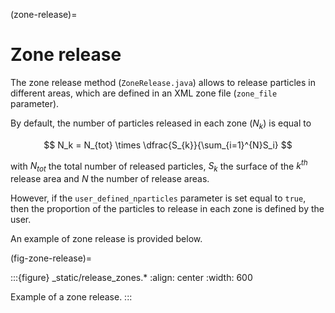 (zone-release)=

# Zone release

The zone release method (`ZoneRelease.java`) allows to release particles in different areas, which are defined in an XML zone file (`zone_file` parameter).

By default, the number of particles released in each zone ($N_k$) is equal to

$$
N_k = N_{tot} \times \dfrac{S_{k}}{\sum_{i=1}^{N}S_i}
$$

with $N_{tot}$ the total number of released particles, $S_k$ the surface of the $k^{th}$ release area and $N$ the number of release areas.

However, if the `user_defined_nparticles` parameter is set equal to `true`, then the proportion of the particles to release in each zone is defined by the user.

An example of zone release is provided below.

(fig-zone-release)=

:::{figure} _static/release_zones.*
:align: center
:width: 600

Example of a zone release.
:::
